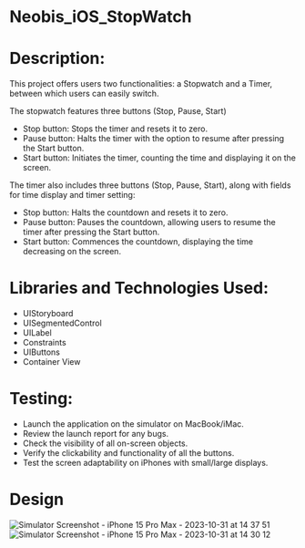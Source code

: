 # Neobis_iOS_StopWatch
# Description:
This project offers users two functionalities: a Stopwatch and a Timer, between which users can easily switch.

The stopwatch features three buttons (Stop, Pause, Start)
  *	Stop button: Stops the timer and resets it to zero.
  *	Pause button: Halts the timer with the option to resume after pressing the Start button.
  *	Start button: Initiates the timer, counting the time and displaying it on the screen.

The timer also includes three buttons (Stop, Pause, Start), along with fields for time display and timer setting:
  * Stop button: Halts the countdown and resets it to zero.
  * Pause button: Pauses the countdown, allowing users to resume the timer after pressing the Start button.
  * Start button: Commences the countdown, displaying the time decreasing on the screen.

# Libraries and Technologies Used:
*	UIStoryboard
*	UISegmentedControl
*	UILabel
*	Constraints
*	UIButtons
*	Container View

# **Testing:**
* Launch the application on the simulator on MacBook/iMac.
* Review the launch report for any bugs.
* Check the visibility of all on-screen objects.
* Verify the clickability and functionality of all the buttons.
* Test the screen adaptability on iPhones with small/large displays.


# Design
![Simulator Screenshot - iPhone 15 Pro Max - 2023-10-31 at 14 37 51](https://github.com/bbyba/Neobis_iOS_StopWatch/assets/70840018/b834a775-93a9-43b5-9ceb-68799a73b8a7)
![Simulator Screenshot - iPhone 15 Pro Max - 2023-10-31 at 14 30 12](https://github.com/bbyba/Neobis_iOS_StopWatch/assets/70840018/1a3343f1-533b-4756-924f-5cdaaac572b9)


